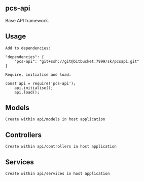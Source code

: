 ## pcs-api
Base API framework.

## Usage

    Add to dependencies:

    "dependencies": {
        "pcs-api": "git+ssh://git@bitbucket:7999/sk/pcsapi.git"
    }

    Require, initialise and load:

    const api = require('pcs-api');
        api.initialise();
        api.load();

## Models

    Create within api/models in host application

## Controllers

    Create within api/controllers in host application

## Services

    Create within api/services in host application
